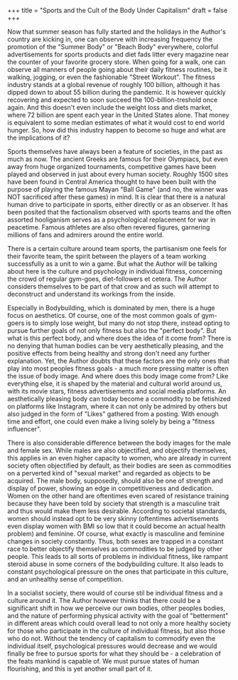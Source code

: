 +++
title = "Sports and the Cult of the Body Under Capitalism"
draft = false
+++

Now that summer season has fully started and the holidays in the Author's country are kicking in, one can observe with increasing frequency the promotion of the "Summer Body" or "Beach Body" everywhere, colorful advertisements for sports products and diet fads litter every magazine near the counter of your favorite grocery store. When going for a walk, one can observe all manners of people going about their daily fitness routines, be it walking, jogging, or even the fashionable "Street Workout". The fitness industry stands at a global revenue of roughly 100 billion, although it has dipped down to about 55 billion during the pandemic. It is however quickly recovering and expected to soon succeed the 100-billion-treshold once again. And this doesn't even include the weight loss and diets market, where 72 billion are spent each year in the United States alone. That money is equivalent to some median estimates of what it would cost to end world hunger. So, how did this industry happen to become so huge and what are the implications of it?

Sports themselves have always been a feature of societies, in the past as much as now. The ancient Greeks are famous for their Olympiacs, but even away from huge organized tournaments, competitive games have been played and observed in just about every human society. Roughly 1500 sites have been found in Central America thought to have been built with the purpose of playing the famous Mayan "Ball Game" (and no, the winner was NOT sacrificed after these games) in mind. It is clear that there is a natural human drive to participate in sports, either directly or as an observer. It has been posited that the factionalism observed with sports teams and the often assorted hooliganism serves as a psychological replacement for war in peacetime. Famous athletes are also often revered figures, garnering millions of fans and admirers around the entire world.

There is a certain culture around team sports, the partisanism one feels for their favorite team, the spirit between the players of a team working successfully as a unit to win a game. But what the Author will be talking about here is the culture and psychology in individual fitness, concerning the crowd of regular gym-goes, diet-followers et cetera. The Author considers themselves to be part of that crow and as such will attempt to deconstruct and understand its workings from the inside.

Especially in Bodybuilding, which is dominated by men, there is a huge focus on aesthetics. Of course, one of the most common goals of gym-goers is to simply lose weight, but many do not stop there, instead opting to pursue further goals of not only fitness but also the "perfect body". But what is this perfect body, and where does the idea of it come from? There is no denying that human bodies can be very aesthetically pleasing, and the positive effects from being healthy and strong don't need any further explanation. Yet, the Author doubts that these factors are the only ones that play into most peoples fitness goals - a much more pressing matter is often the issue of body image. And where does this body image come from? Like everything else, it is shaped by the material and cultural world around us, with its movie stars, fitness advertisements and social media platforms. An aesthetically pleasing body can today become a commodity to be fetishized on platforms like Instagram, where it can not only be admired by others but also judged in the form of "Likes" gathered from a posting. With enough time and effort, one could even make a living solely by being a "fitness influencer".

There is also considerable difference between the body images for the male and female sex. While males are also objectified, and objectify themselves, this applies in an even higher capacity to women, who are already in current society often objectified by default, as their bodies are seen as commodities on a perverted kind of "sexual market" and regarded as objects to be acquired. The male body, supposedly, should also be one of strength and display of power, showing an edge in competitiveness and dedication. Women on the other hand are oftentimes even scared of resistance training because they have been told by society that strength is a masculine trait and thus would make them less desirable. According to societal standards, women should instead opt to be very skinny (oftentimes advertisements even display women with BMI so low that it could become an actual health problem) and feminine. Of course, what exactly is masculine and feminine changes in society constantly. Thus, both sexes are trapped in a constant race to better objectify themselves as commodities to be judged by other people. This leads to all sorts of problems in individual fitness, like rampant steroid abuse in some corners of the bodybuilding culture. It also leads to constant psychological pressure on the ones that participate in this culture, and an unhealthy sense of competition.

In a socialist society, there would of course stil be individual fitness and a culture around it. The Author however thinks that there could be a significant shift in how we perceive our own bodies, other peoples bodies, and the nature of performing physical activity with the goal of "betterment" in different areas which could overall lead to not only a more healthy society for those who participate in the culture of individual fitness, but also those who do not. Without the tendency of capitalism to commodify even the individual itself, psychological pressures would decrease and we would finally be free to pursue sports for what they should be - a celebration of the feats mankind is capable of. We must pursue states of human flourishing, and this is yet another small part of it.
